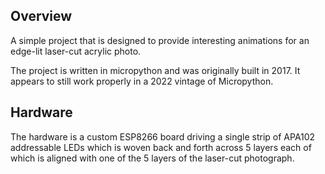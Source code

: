 ## Overview

A simple project that is designed to provide interesting animations for an edge-lit laser-cut acrylic photo.

The project is written in micropython and was originally built in 2017.  It appears to still work properly in a 2022 vintage of Micropython.

## Hardware

The hardware is a custom ESP8266 board driving a single strip of APA102 addressable LEDs which is woven back and forth across 5 layers each of which is aligned with one of the 5 layers of the laser-cut photograph.

